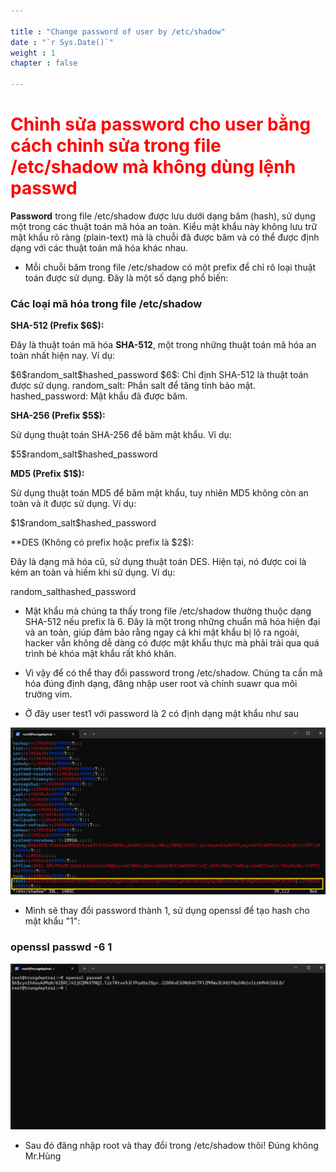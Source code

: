 ```yaml
---

title : "Change password of user by /etc/shadow"
date : "`r Sys.Date()`"
weight : 1
chapter : false

---
```

# <span style="color: red;">Chỉnh sửa password cho user bằng cách chỉnh sửa trong file /etc/shadow mà không dùng lệnh passwd </span>

**Password** trong file /etc/shadow được lưu dưới dạng băm (hash), sử dụng một trong các thuật toán mã hóa an toàn. Kiểu mật khẩu này không lưu trữ mật khẩu rõ ràng (plain-text) mà là chuỗi đã được băm và có thể được định dạng với các thuật toán mã hóa khác nhau.

- Mỗi chuỗi băm trong file /etc/shadow có một prefix để chỉ rõ loại thuật toán được sử dụng. Đây là một số dạng phổ biến:

### Các loại mã hóa trong file /etc/shadow
**SHA-512 (Prefix \$6\$):**

Đây là thuật toán mã hóa **SHA-512**, một trong những thuật toán mã hóa an toàn nhất hiện nay.
Ví dụ:

\$6\$random_salt\$hashed_password
\$6\$: Chỉ định SHA-512 là thuật toán được sử dụng.
random_salt: Phần salt để tăng tính bảo mật.
hashed_password: Mật khẩu đã được băm.

**SHA-256 (Prefix \$5\$):**

Sử dụng thuật toán SHA-256 để băm mật khẩu.
Ví dụ:

\$5\$random_salt\$hashed_password

**MD5 (Prefix \$1\$):**

Sử dụng thuật toán MD5 để băm mật khẩu, tuy nhiên MD5 không còn an toàn và ít được sử dụng.
Ví dụ:

\$1\$random_salt$hashed_password

**DES (Không có prefix hoặc prefix là \$2\$):

Đây là dạng mã hóa cũ, sử dụng thuật toán DES. Hiện tại, nó được coi là kém an toàn và hiếm khi sử dụng.
Ví dụ:

random_salthashed_password


- Mật khẩu mà chúng ta thấy trong file /etc/shadow thường thuộc dạng SHA-512 nếu prefix là $6$. Đây là một trong những chuẩn mã hóa hiện đại và an toàn, giúp đảm bảo rằng ngay cả khi mật khẩu bị lộ ra ngoài, hacker vẫn không dễ dàng có được mật khẩu thực mà phải trải qua quá trình bẻ khóa mật khẩu rất khó khăn.

- Vì vậy để có thể thay đổi password trong /etc/shadow. Chúng ta cần mã hóa đúng định dạng, đăng nhập user root và chỉnh suawr qua môi trường vim.

- Ở đây user test1 với password là 2 có định dạng mật khẩu như sau 

![Test1](/images/test1.png) 

- Mình sẽ thay đổi password thành 1, sử dụng openssl để tạo hash cho mật khẩu "1":

### openssl passwd -6 1

![Test1](/images/openssl_hash.png) 

- Sau đó đăng nhập root và thay đổi trong /etc/shadow thôi! Đúng không Mr.Hùng
